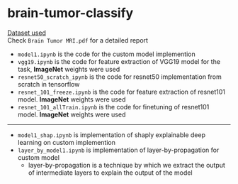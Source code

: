 # brain-tumor-classify

[Dataset used](https://www.kaggle.com/datasets/masoudnickparvar/brain-tumor-mri-dataset/data)   
Check `Brain Tumor MRI.pdf` for a detailed report

- `model1.ipynb` is the code for the custom model implemention
- `vgg19.ipynb` is the code for feature extraction of VGG19 model for the task, **ImageNet** weights were used
- `resnet50_scratch_ipynb` is the code for resnet50 implementation from scratch in tensorflow
- `resnet_101_freeze.ipynb` is the code for feature extraction of resnet101 model. **ImageNet** weights were used
- `resnet_101_allTrain.ipynb` is the code for finetuning of resnet101 model. **ImageNet** weights were used

---

- `model1_shap.ipynb` is implementation of shaply explainable deep learning on custom implemention
- `layer_by_model1.ipynb` is implementation of layer-by-propagation for custom model
   - layer-by-propagation is a technique by which we extract the output of intermediate layers to explain the output of the model

